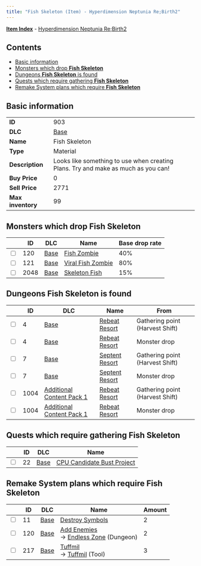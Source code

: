 ```yaml
---
title: "Fish Skeleton (Item) - Hyperdimension Neptunia Re;Birth2"
---
```


[**Item Index**](/neptunia/rb2/item/index.html) - [Hyperdimension Neptunia Re;Birth2](/neptunia/rb2)

## Contents

- [Basic information](#basic-information)
- [Monsters which drop **Fish Skeleton**](#monsters-which-drop-fish-skeleton)
- [Dungeons **Fish Skeleton** is found](#dungeons-fish-skeleton-is-found)
- [Quests which require gathering **Fish Skeleton**](#quests-which-require-gathering-fish-skeleton)
- [Remake System plans which require **Fish Skeleton**](#remake-system-plans-which-require-fish-skeleton)

## Basic information

|   |   |
| -- | -- |
| **ID** | 903 |
| **DLC** | [Base](/neptunia/rb2/dlc/0-base.html) |
| **Name** | Fish Skeleton |
| **Type** | Material |
| **Description** | Looks like something to use when creating Plans. Try and make as much as you can! |
| **Buy Price** | 0 |
| **Sell Price** | 2771 |
| **Max inventory** | 99 |

## Monsters which drop **Fish Skeleton**

|    | ID | DLC | Name | Base drop rate |
| -- | -- | --- | ---- | -------------- |
| <input type="checkbox" id="rb2-monster-0-120" class="trackbox" /> | 120 | [Base](/neptunia/rb2/dlc/0-base.html) | [Fish Zombie](/neptunia/rb2/monster/0-120-fish-zombie.html) | 40% |
| <input type="checkbox" id="rb2-monster-0-121" class="trackbox" /> | 121 | [Base](/neptunia/rb2/dlc/0-base.html) | [Viral Fish Zombie](/neptunia/rb2/monster/0-121-viral-fish-zombie.html) | 80% |
| <input type="checkbox" id="rb2-monster-0-2048" class="trackbox" /> | 2048 | [Base](/neptunia/rb2/dlc/0-base.html) | [Skeleton Fish](/neptunia/rb2/monster/0-2048-skeleton-fish.html) | 15% |

## Dungeons **Fish Skeleton** is found

|    | ID | DLC | Name | From |
| -- | -- | --- | ---- | ---- |
| <input type="checkbox" id="rb2-dungeon-0-4" class="trackbox" /> | 4 | [Base](/neptunia/rb2/dlc/0-base.html) | [Rebeat Resort](/neptunia/rb2/dungeon/0-4-rebeat-resort.html) | Gathering point (Harvest Shift) |
| <input type="checkbox" id="rb2-dungeon-0-4" class="trackbox" /> | 4 | [Base](/neptunia/rb2/dlc/0-base.html) | [Rebeat Resort](/neptunia/rb2/dungeon/0-4-rebeat-resort.html) | Monster drop |
| <input type="checkbox" id="rb2-dungeon-0-7" class="trackbox" /> | 7 | [Base](/neptunia/rb2/dlc/0-base.html) | [Septent Resort](/neptunia/rb2/dungeon/0-7-septent-resort.html) | Gathering point (Harvest Shift) |
| <input type="checkbox" id="rb2-dungeon-0-7" class="trackbox" /> | 7 | [Base](/neptunia/rb2/dlc/0-base.html) | [Septent Resort](/neptunia/rb2/dungeon/0-7-septent-resort.html) | Monster drop |
| <input type="checkbox" id="rb2-dungeon-3-1004" class="trackbox" /> | 1004 | [Additional Content Pack 1](/neptunia/rb2/dlc/3-pack1.html) | [Rebeat Resort](/neptunia/rb2/dungeon/3-1004-rebeat-resort.html) | Gathering point (Harvest Shift) |
| <input type="checkbox" id="rb2-dungeon-3-1004" class="trackbox" /> | 1004 | [Additional Content Pack 1](/neptunia/rb2/dlc/3-pack1.html) | [Rebeat Resort](/neptunia/rb2/dungeon/3-1004-rebeat-resort.html) | Monster drop |

## Quests which require gathering **Fish Skeleton**

|    | ID | DLC | Name |
| -- | -- | --- | ---- |
| <input type="checkbox" id="rb2-quest-0-22" class="trackbox" /> | 22 | [Base](/neptunia/rb2/dlc/0-base.html) | [CPU Candidate Bust Project](/neptunia/rb2/quest/0-22-cpu-candidate-bust-project.html) |

## Remake System plans which require **Fish Skeleton**

|    | ID | DLC | Name | Amount |
| -- | -- | --- | ---- | ------ |
| <input type="checkbox" id="rb2-remake-0-11" class="trackbox" /> | 11 | [Base](/neptunia/rb2/dlc/0-base.html) | [Destroy Symbols](/neptunia/rb2/remake/0-11-destroy-symbols.html) | 2 |
| <input type="checkbox" id="rb2-remake-0-120" class="trackbox" /> | 120 | [Base](/neptunia/rb2/dlc/0-base.html) | [Add Enemies](/neptunia/rb2/remake/0-120-add-enemies.html)<br />→ [Endless Zone](/neptunia/rb2/dungeon/0-5-endless-zone.html) (Dungeon) | 2 |
| <input type="checkbox" id="rb2-remake-0-217" class="trackbox" /> | 217 | [Base](/neptunia/rb2/dlc/0-base.html) | [Tuffmil](/neptunia/rb2/remake/0-217-tuffmil.html)<br />→ [Tuffmil](/neptunia/rb2/item/0-22-tuffmil.html) (Tool) | 3 |